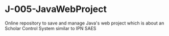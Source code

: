 # J-005-JavaWebProject
Online repository to save and manage Java's web project which is about an Scholar Control System similar to IPN SAES
